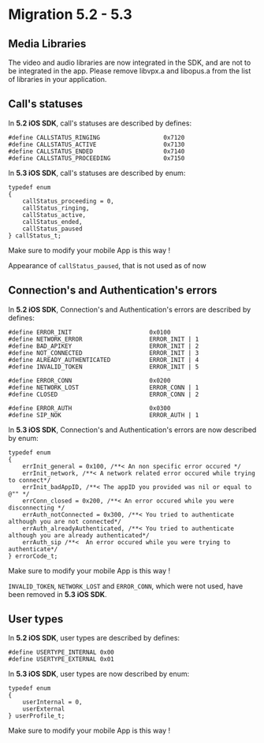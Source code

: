 # Migration 5.2 - 5.3

## Media Libraries

The video and audio libraries are now integrated in the SDK, and are not to be integrated in 
the app.
Please remove libvpx.a and libopus.a from the list of libraries in your application.

## Call's statuses 


In **5.2 iOS SDK**, call's statuses are described by defines:

	#define CALLSTATUS_RINGING 					0x7120
	#define CALLSTATUS_ACTIVE 					0x7130
	#define CALLSTATUS_ENDED 					0x7140
	#define CALLSTATUS_PROCEEDING 				0x7150

In **5.3 iOS SDK**, call's statuses are described by enum:

	typedef enum
	{
		callStatus_proceeding = 0,
		callStatus_ringing,
		callStatus_active,
		callStatus_ended,
		callStatus_paused
	} callStatus_t;
	
Make sure to modify your mobile App is this way !

Appearance of `callStatus_paused`, that is not used as of now


## Connection's and Authentication's errors


In **5.2 iOS SDK**, Connection's and Authentication's errors are described by defines:


	#define ERROR_INIT						0x0100
	#define NETWORK_ERROR					ERROR_INIT | 1
	#define BAD_APIKEY						ERROR_INIT | 2
	#define NOT_CONNECTED					ERROR_INIT | 3
	#define ALREADY_AUTHENTICATED			ERROR_INIT | 4
	#define INVALID_TOKEN					ERROR_INIT | 5

	#define ERROR_CONN						0x0200
	#define NETWORK_LOST					ERROR_CONN | 1
	#define CLOSED							ERROR_CONN | 2

	#define ERROR_AUTH						0x0300
	#define	SIP_NOK							ERROR_AUTH | 1

In **5.3 iOS SDK**, Connection's and Authentication's errors are now described by enum:

	typedef enum
	{
		errInit_general = 0x100, /**< An non specific error occured */
		errInit_network, /**< A network related error occured while trying to connect*/
		errInit_badAppID, /**< The appID you provided was nil or equal to  @"" */
		errConn_closed = 0x200, /**< An error occured while you were disconnecting */
		errAuth_notConnected = 0x300, /**< You tried to authenticate although you are not connected*/
		errAuth_alreadyAuthenticated, /**< You tried to authenticate although you are already authenticated*/
		errAuth_sip /**<  An error occured while you were trying to authenticate*/
	} errorCode_t;

Make sure to modify your mobile App is this way !

`INVALID_TOKEN`, `NETWORK_LOST` and `ERROR_CONN`, which were not used, have been removed in **5.3 iOS SDK**.


## User types

In **5.2 iOS SDK**, user types are described by defines:


	#define USERTYPE_INTERNAL 0x00
	#define USERTYPE_EXTERNAL 0x01

In **5.3 iOS SDK**, user types are now described by enum:

	typedef enum
	{
		userInternal = 0,
		userExternal
	} userProfile_t;

Make sure to modify your mobile App is this way !
